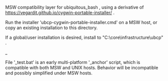 
MSW compatibility layer for ubiquitous_bash , using a derivative of https://vegardit.github.io/cygwin-portable-installer/ .

Run the installer 'ubcp-cygwin-portable-installer.cmd' on a MSW host, or copy an existing installation to this directory.

If a global/user installation is desired, install to "C:\core\infrastructure\ubcp\" .


_

File '_test.bat' is an early multi-platform '_anchor' script, which is compatible with both MSW and UNIX hosts. Behavior will be incompatible and possibly simplified under MSW hosts.

